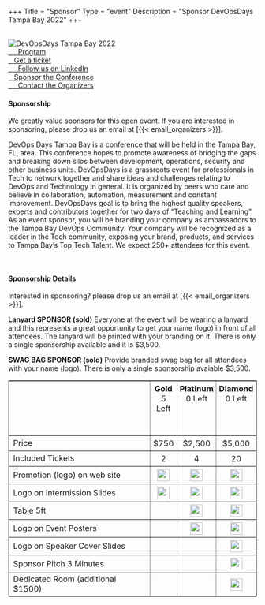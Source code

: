 +++
Title = "Sponsor"
Type = "event"
Description = "Sponsor DevOpsDays Tampa Bay 2022"
+++

<br>
<div class="row">
  <div class="col-md-4">
    <img alt="DevOpsDays Tampa Bay 2022" src="/events/2022-tampa/logo.png" class="img-fluid">
    <div class="d-flex flex-row">
      <div class="col-md-12">
        <div class="p-2">
          <a class="btn btn-secondary btn-block" href="/events/2022-tampa/program"> <i class="fa fa-tasks fa-lg"></i>&nbsp;&nbsp;
            &nbsp; Program</a>
        </div>
        <div class="p-2">
          <a class="btn btn-secondary btn-block" href="/events/2022-tampa/registration"> <i class="fa fa-ticket fa-lg"></i>&nbsp;&nbsp;&nbsp;Get a ticket</a>
        </div>
        <div class="p-2">
          <a class="btn btn-secondary btn-block" href="https://www.linkedin.com/company/40652911"> <i class="fa fa-linkedin fa-lg"></i>&nbsp;&nbsp;
            &nbsp; Follow us on LinkedIn</a>
        </div>
        <div class="p-2">
          <a class="btn btn-secondary btn-block" href="/events/2022-tampa/sponsor"> <i class="fa fa-money fa-lg"></i>&nbsp;&nbsp;&nbsp;Sponsor the Conference</a>
        </div>
        <div class="p-2">
          <a class="btn btn-secondary btn-block" href="/events/2022-tampa/contact"> <i class="fa fa-envelope-o fa-lg"></i>&nbsp;&nbsp;
            &nbsp; Contact the Organizers</a>
        </div>
      </div>
    </div>
  </div>


  <div class="col-md-7">
    <div class="alert alert-info" role="alert">
      <h4 class="alert-heading">Sponsorship</h4>
      <p>We greatly value sponsors for this open event. If you are interested in sponsoring, please drop us an email at [{{< email_organizers >}}].</p>
    </div>
    <p>DevOps Days Tampa Bay is a conference that will be held in the Tampa Bay, FL, area. This conference hopes to promote awareness of bridging the gaps and breaking down silos between development, operations, security and other business units. DevOpsDays is a grassroots event for professionals in Tech to network together and share ideas and challenges relating to DevOps and Technology in general. It is organized by peers who care and believe in collaboration, automation, measurement and constant improvement. DevOpsDays goal is to bring the highest quality speakers, experts and contributors together for two days of “Teaching and Learning”. As an event sponsor, you will be branding your company as ambassadors to the Tampa Bay DevOps Community. Your company will be recognized as a leader in the Tech community, exposing your brand, products, and services to Tampa Bay’s Top Tech Talent. We expect 250+ attendees for this event.</p>
  </div>
</div>
<br>
<div class="alert alert-info" role="alert">
      <h4 class="alert-heading">Sponsorship Details</h4>
      <p>Interested in sponsoring? please drop us an email at [{{< email_organizers >}}].</p>
</div>

<b>Lanyard SPONSOR (sold)</b>
Everyone at the event will be wearing a lanyard and this represents a great opportunity to get your name (logo) in front of all attendees.
The lanyard will be printed with your branding on it. There is only a single sponsorship available and it is $3,500.

<b>SWAG BAG SPONSOR (sold)</b>
Provide branded swag bag for all attendees with your name (logo). There is only a single sponsorship avaiable $3,500.

<table border="1">
  <tbody>
    <tr>
      <td></td>
      </td>
      <td style="padding: 5px" align="center" valign="top"><b>Gold</b><br>5 Left<br><br><br>
</td>
      <td style="padding: 5px" align="center" valign="top"><b>Platinum</b><br>0 Left<br><br><br>
</td>
      <td style="padding: 5px" align="center" valign="top"><b>Diamond</b><br>0 Left<br><br><br>
</td>
    </tr>
    <tr>
      <td>Price</td>
      <td style="padding: 5px" align="center">$750</td>
      <td style="padding: 5px" align="center">$2,500</td>
      <td style="padding: 5px" align="center">$5,000</td> 
    </tr>
    <tr>
      <td>Included Tickets</td>
      <td style="padding: 5px" align="center">2</td>
      <td style="padding: 5px" align="center">4</td>
      <td style="padding: 5px" align="center">20</td>
    </tr>
    <tr>
      <td>Promotion (logo) on web site</td>
      <td style="padding: 5px" align="center"><img width="25" src="/img/checkmark.png"></td>
      <td style="padding: 5px" align="center"><img width="25" src="/img/checkmark.png"></td>
      <td style="padding: 5px" align="center"><img width="25" src="/img/checkmark.png"></td>
    </tr>
    <tr>
      <td>Logo on Intermission Slides</td>
      <td style="padding: 5px" align="center"><img width="25" src="/img/checkmark.png"></td>
      <td style="padding: 5px" align="center"><img width="25" src="/img/checkmark.png"></td>
      <td style="padding: 5px" align="center"><img width="25" src="/img/checkmark.png"></td>
    </tr>
    <tr>
      <td>Table 5ft</td>
      <td style="padding: 5px" align="center"></td>
      <td style="padding: 5px" align="center"><img width="25" src="/img/checkmark.png"></td>
      <td style="padding: 5px" align="center"><img width="25" src="/img/checkmark.png"></td>
    </tr>
    <tr>
      <td>Logo on Event Posters</td>
      <td style="padding: 5px"> </td>
      <td style="padding: 5px" align="center"><img width="25" src="/img/checkmark.png"></td>
      <td style="padding: 5px" align="center"><img width="25" src="/img/checkmark.png"></td>
    </tr>
    <tr>
      <td>Logo on Speaker Cover Slides</td>
      <td style="padding: 5px"> </td>
      <td style="padding: 5px"> </td>
      <td style="padding: 5px" align="center"><img width="25" src="/img/checkmark.png"></td>
    </tr>
    <tr>
      <td>Sponsor Pitch 3 Minutes</td>
      <td style="padding: 5px"> </td>
      <td style="padding: 5px"> </td>
      <td style="padding: 5px" align="center"><img width="25" src="/img/checkmark.png"></td>
    </tr>
    <tr>
      <td>Dedicated Room (additional $1500)</td>
      <td style="padding: 5px" align="center"></td>
      <td style="padding: 5px" align="center"></td>
      <td style="padding: 5px" align="center"><img width="25" src="/img/checkmark.png"></td>
    </tr>
  </tbody>
</table>

<br/><br/>
